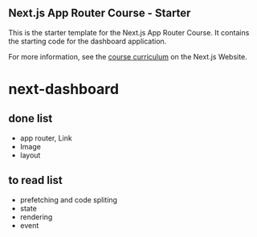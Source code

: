 ## Next.js App Router Course - Starter

This is the starter template for the Next.js App Router Course. It contains the starting code for the dashboard application.

For more information, see the [course curriculum](https://nextjs.org/learn) on the Next.js Website.


# next-dashboard
## done list
- app router, Link
- Image
- layout  
  
## to read list
- prefetching and code spliting
- state
- rendering
- event
  